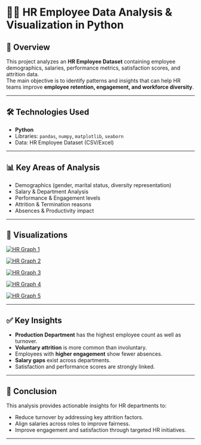 # 👨‍💼 HR Employee Data Analysis & Visualization in Python

## 📌 Overview
This project analyzes an **HR Employee Dataset** containing employee demographics, salaries, performance metrics, satisfaction scores, and attrition data.  
The main objective is to identify patterns and insights that can help HR teams improve **employee retention, engagement, and workforce diversity**.

---

## 🛠️ Technologies Used
- **Python**
- Libraries: `pandas`, `numpy`, `matplotlib`, `seaborn`
- Data: HR Employee Dataset (CSV/Excel)

---

## 📊 Key Areas of Analysis
- Demographics (gender, marital status, diversity representation)  
- Salary & Department Analysis  
- Performance & Engagement levels  
- Attrition & Termination reasons  
- Absences & Productivity impact  

---

## 📸 Visualizations

[![HR Graph 1](https://github.com/your-username/HR-Employee-Data-Analysis-Visualization-in-Python/blob/main/hr1.png)](https://github.com/your-username/HR-Employee-Data-Analysis-Visualization-in-Python/blob/main/hr1.png)

[![HR Graph 2](https://github.com/your-username/HR-Employee-Data-Analysis-Visualization-in-Python/blob/main/hr2.png)](https://github.com/your-username/HR-Employee-Data-Analysis-Visualization-in-Python/blob/main/hr2.png)

[![HR Graph 3](https://github.com/your-username/HR-Employee-Data-Analysis-Visualization-in-Python/blob/main/hr3.png)]()

[![HR Graph 4](https://github.com/your-username/HR-Employee-Data-Analysis-Visualization-in-Python/blob/main/hr4.png)](https://github.com/your-username/HR-Employee-Data-Analysis-Visualization-in-Python/blob/main/hr4.png)

[![HR Graph 5](https://github.com/your-username/HR-Employee-Data-Analysis-Visualization-in-Python/blob/main/hr5.png)](https://github.com/your-username/HR-Employee-Data-Analysis-Visualization-in-Python/blob/main/hr5.png)

---

## ✅ Key Insights
- **Production Department** has the highest employee count as well as turnover.  
- **Voluntary attrition** is more common than involuntary.  
- Employees with **higher engagement** show fewer absences.  
- **Salary gaps** exist across departments.  
- Satisfaction and performance scores are strongly linked.  

---

## 🚀 Conclusion
This analysis provides actionable insights for HR departments to:  
- Reduce turnover by addressing key attrition factors.  
- Align salaries across roles to improve fairness.  
- Improve engagement and satisfaction through targeted HR initiatives.  

---
